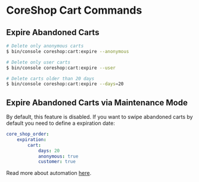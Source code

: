 # CoreShop Cart Commands

## Expire Abandoned Carts

```bash
# Delete only anonymous carts
$ bin/console coreshop:cart:expire --anonymous

# Delete only user carts
$ bin/console coreshop:cart:expire --user

# Delete carts older than 20 days
$ bin/console coreshop:cart:expire --days=20
```

## Expire Abandoned Carts via Maintenance Mode
By default, this feature is disabled.
If you want to swipe abandoned carts by default you need to define a expiration date:

```yml
core_shop_order:
    expiration:
        cart:
            days: 20
            anonymous: true
            customer: true
```

Read more about automation [here](../../02_User_Documentation/10_Automation#expired-carts).